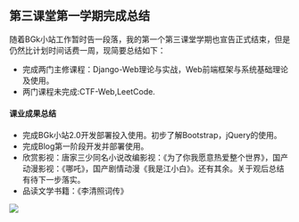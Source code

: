 ## 第三课堂第一学期完成总结

随着BGk小站工作暂时告一段落，我的第一个第三课堂学期也宣告正式结束，但是仍然比计划时间话费一周，现简要总结如下：

- 完成两门主修课程：Django-Web理论与实战，Web前端框架与系统基础理论及使用。
- 两门课程未完成:CTF-Web,LeetCode.

#### 课业成果总结

* 完成BGk小站2.0开发部署投入使用。初步了解Bootstrap，jQuery的使用。
* 完成Blog第一阶段开发并部署使用。
* 欣赏影视：唐家三少同名小说改编影视：《为了你我愿意热爱整个世界》，国产动漫影视：《哪吒》，国产剧情动漫《我是江小白》。还有其余。关于观后总结有待下一步落实。
* 品读文学书籍：《李清照词传》

![](D:\Desktop\第一学期课表.png)

